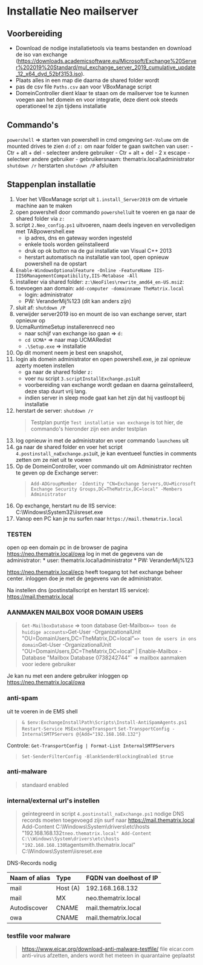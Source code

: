 # Installatie Neo mailserver

## Voorbereiding

- Download de nodige installatietools via teams bestanden en download de iso van exchange (https://downloads.academicsoftware.eu/Microsoft/Exchange%20Server%202019%20Standard/mul_exchange_server_2019_cumulative_update_12_x64_dvd_52bf3153.iso).
- Plaats alles in een map die daarna de shared folder wordt
- pas de csv file `Paths.csv` aan voor VBoxManage script
- DomeinController dient klaar te staan om de mailserver toe te kunnen voegen aan het domein en voor integratie, deze dient ook steeds operationeel te zijn tijdens installatie

## Commando's

`powershell` => starten van powershell in cmd omgeving
`Get-Volume` om de mounted drives te zien
`d:`of `z:` om naar folder te gaan
switchen van user:
    - Ctr + alt + del
    - selecteer andere gebruiker
    - Ctr + alt + del
    - 2 x escape
    - selecteer andere gebruiker
    - gebruikersnaam: thematrix.local\administrator
`shutdown /r` herstarten
`shutdown /P` afsluiten

## Stappenplan installatie 

1. Voer het VBoxManage script uit `1.install_Server2019` om de virtuele machine aan te maken
2. open powershell door commando `powershell`uit te voeren en ga naar de shared folder via `z:`
3. script `2.Neo_config.ps1` uitvoeren, naam deels ingeven en vervolledigen met TABpowershell.exe
    - ip adres, dns en gateway worden ingesteld
    - enkele tools worden geïnstalleerd
    - druk op ok button na de gui installatie van Visual C++ 2013
    - herstart automatisch na installatie van tool, open opnieuw powershell na de opstart
4. `Enable-WindowsOptionalFeature -Online -FeatureName IIS-IIS6ManagementCompatibility,IIS-Metabase -All`
5. installeer via shared folder: `z:\NeoFiles\rewrite_amd64_en-US.msi`z:
6. toevoegen aan domain: `add-computer -domainname TheMatrix.local`
    - login: administrator
    - PW: VeranderMij%123   (dit kan anders zijn)
7. sluit af: `shutdown /P`
8. verwijder server2019 iso en mount de iso van exchange server, start opnieuw op
9. UcmaRuntimeSetup installerenrecd neo 
    - naar schijf van exchange iso gaan =>  `d:`
    - `cd UCMA*` => naar map UCMARedist
    - `.\Setup.exe` => installatie
9. Op dit moment neem je best een snapshot, 
10. login als domein administrator en open powershell.exe, je zal opnieuw azerty moeten instellen
    - ga naar de shared folder `z:`
    - voer nu script `3.scriptInstallExchange.ps1`uit
    - voorbereiding van exchange wordt gedaan en daarna geïnstalleerd, deze stap duurt vrij lang.
    - indien server in sleep mode gaat kan het zijn dat hij vastloopt bij installatie
11. herstart de server: `shutdown /r`
    > Testplan puntje `Test installatie van exchange` is tot hier, de commando's hieronder zijn een ander testplan
12. log opnieuw in met de administrator en voer commando `launchems` uit
13. ga naar de shared folder en voer het script `4.postinstall_naExchange.ps1`uit, je kan eventueel functies in comments zetten om ze niet uit te voeren
14. Op de DomeinController, voer commando uit om Administrator rechten te geven op de Exchange server:
    > `Add-ADGroupMember -Identity "CN=Exchange Servers,OU=Microsoft Exchange Security Groups,DC=TheMatrix,DC=local" -Members Administrator`
15. Op exchange, herstart nu de IIS service: C:\\Windows\System32\iisreset.exe
16. Vanop een PC kan je nu surfen naar `https://mail.thematrix.local`


### TESTEN

open op een domain pc in de browser de pagina https://neo.thematrix.local/owa
log in met de gegevens van de administrator: 
    * user: thematrix.local\administrator
    * PW: VeranderMij%123 

https://neo.thematrix.local/ecp heeft toegang tot het exchange beheer center.
inloggen doe je met de gegevens van de administrator.

Na instellen dns (postinstallscript en herstart IIS service): https://mail.thematrix.local






### AANMAKEN MAILBOX VOOR DOMAIN USERS
> `Get-MailboxDatabase` => toon database
>Get-Mailbox` => toon de huidige accounts> `Get-User -OrganizationalUnit "OU=DomainUsers,DC=TheMatrix,DC=local"` => toon de users in ons domain
> `Get-User -OrganizationalUnit "OU=DomainUsers,DC=TheMatrix,DC=local" | Enable-Mailbox -Database "Mailbox Database 0738242744"` => mailbox aanmaken voor iedere gebruiker

Je kan nu met een andere gebruiker inloggen op https://neo.thematrix.local/owa


### anti-spam
uit te voeren in de EMS shell

> `& $env:ExchangeInstallPath\Scripts\Install-AntiSpamAgents.ps1`
> `Restart-Service MSExchangeTransport`
> `Set-TransportConfig -InternalSMTPServers @{Add="192.168.168.132"}`

Controle: `Get-TransportConfig | Format-List InternalSMTPServers`

> `Set-SenderFilterConfig -BlankSenderBlockingEnabled $true`

### anti-malware

> standaard enabled

### internal/external url's instellen

> geïntegreerd in script `4.postinstall_naExchange.ps1`
> nodige DNS records moeten toegevoegd zijn
> surf naar https://mail.thematrix.local
> Add-Content C:\\Windows\System\drivers\etc\hosts "192.168.168.132`tneo.thematrix.local"
> Add-Content C:\\Windows\System\drivers\etc\hosts "192.168.168.130`tagentsmith.thematrix.local"
> C:\\Windows\System\iisreset.exe

DNS-Records nodig

| Naam of alias| Type     | FQDN van doelhost of IP|
| :---         | :---     | :---                   | 
| mail         | Host (A) | 192.168.168.132        |  => aan te passen van huidige DNS records!
| mail         | MX       | neo.thematrix.local|
| Autodiscover | CNAME    | mail.thematrix.local   |
| owa          | CNAME    | mail.thematrix.local   |

### testfile voor malware 
> https://www.eicar.org/download-anti-malware-testfile/
> file eicar.com
> anti-virus afzetten, anders wordt het meteen in quarantaine geplaatst